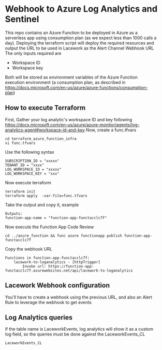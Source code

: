 # Webhook to Azure Log Analytics and Sentinel

This repo contains an Azure Function to be deployed in Azure as a serverless app using consumption plan (as we expect less than 1000 calls a day).
Deploying the terraform script will deploy the required resources and output the URL to be used in Lacework as the Alert Channel Webhook URL
The only inputs required are 
* Workspace ID
* Workspace key

Both will be stored as environment variables of the Azure Function execution environment (a consumption plan, as described in https://docs.microsoft.com/en-us/azure/azure-functions/consumption-plan)

## How to execute Terraform
First, Gather your log analytic's workspace ID and key following https://docs.microsoft.com/en-us/azure/azure-monitor/agents/log-analytics-agent#workspace-id-and-key
Now, create a func.tfvars

```
cd terraform_azure_function_infra
vi func.tfvars
```

Use the following syntax
```
SUBSCRIPTION_ID = "xxxxx"
TENANT_ID = "xxxx"
LOG_WORKSPACE_ID = "xxxxx"
LOG_WORKSPACE_KEY = "xxx"
```

Now execute terraform
```
terraform init 
terraform apply  -var-file=func.tfvars
```

Take the output and copy it, example 
```
Outputs:
function-app-name = "function-app-functacclc7f"
```

Now execute the Function App Code Review
```
cd ../azure_function && func azure functionapp publish function-app-functacclc7f
```

Copy the webhook URL
```
Functions in function-app-functacclc7f:
    lacework-to-loganalytics - [httpTrigger]
        Invoke url: https://function-app-functacclc7f.azurewebsites.net/api/lacework-to-loganalytics
````

## Lacework Webhook configuration
You'll have to create a webhook using the previous URL, and also an Alert Rule to leverage the webhook to get events

## Log Analytics queries
If the table name is LaceworkEvents, log analytics will show it as a custom log field, so the queries must be done against the LaceworkEvents_CL
```
LaceworkEvents_CL
```